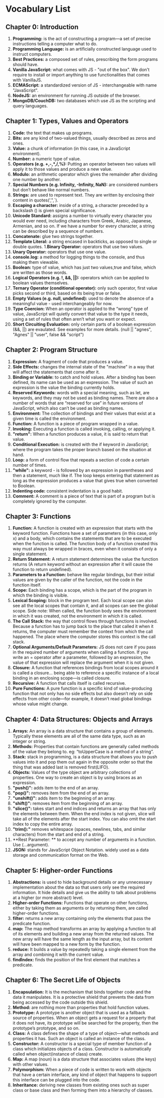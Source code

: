 # Vocabulary List
## Chapter 0: Introduction
1. **Programming:** is the act of constructing a program—a set of precise instructions telling a computer what to do.
1. **Programming Language:** is an artificially constructed language used to instruct computers.
1. **Best Practices:** a composed set of rules, prescribing the form programs should have.
1. **Vanilla JavaScript:** what comes with JS - "out of the box". We don't require to install or import anything to use functionalities that comes with VanillaJS.
1. **ECMAScript:** a standardized version of JS - interchangeable with name "JavaScript".
1. **NodeJS:** an environment for running JS outside of the browser.
1. **MongoDB/CouchDB:** two databases which use JS as the scripting and query languages.
## Chapter 1: Types, Values and Operators
1. **Code:** the text that makes up programs.
1. **Bits:** are any kind of two-valued things, usually described as zeros and ones.
1. **Value:** a chunk of information (in this case, in a JavaScript environment).
1. **Number:** a numeric type of value.
1. **Operators (e.g. +,-,*,/,%):** Putting an operator between two values will apply it to those values and produce a new value.
1. **Modulo:** an arithmetic operator which gives the remainder after dividing one number by another.
1. **Special Numbers (e.g. Infinity, -Infinity, NaN):**  are considered numbers but don’t behave like normal numbers.
1. **Strings:**  are used to represent text. They are written by enclosing their content in quotes(',",`).
1. **Escaping a character:** inside of a string, a character preceded by a backslash (\) is given special significance.
1. **Unicode Standard:** assigns a number to virtually every character you would ever need, including characters from Greek, Arabic, Japanese, Armenian, and so on. If we have a number for every character, a string can be described by a sequence of numbers.
1. **Concatenate:** glue two strings together.
1. **Template Literal:** a string encased in backticks, as opposed to single or double quotes.
1.**Binary Operator:** operators that use two values.
1. **Unary Operator:** operators that use one value.
1. **console.log:** a method for logging things to the console, and thus making them viewable.
1. **Boolean:** type of value, which has just two values,true and false, which are written as those words.
1. **Logical Operators (e.g. !, &&, ||):** operators which can be applied to boolean values themselves.
1. **Ternary Operator (conditional operator):** only such operator, first value picks second or third, based on its being true or false.
1. **Empty Values (e.g. null, undefined):** used to denote the absence of a meaningful value - used interchangeably for now.
1. **Type Coercion:** When an operator is applied to the “wrong” type of value, JavaScript will quietly convert that value to the type it needs, using a set of rules that often aren’t what you want or expect.
1. **Short Circuiting Evaluation:** only certain parts of a boolean expression (&&, ||) are evaulated. See examples for more details. (null || "agnes", "Agnes" || "user", false && "script")
## Chapter 2: Program Structure
1. **Expression:** A fragment of code that produces a value.
1. **Side Effects:** changes the internal state of the "machine" in a way that will affect the statements that come after it.
1. **Binding or Variable:** to catch and hold values. After a binding has been defined, its name can be used as an expression. The value of such an expression is the value the binding currently holds.
1. **Reserved Keywords:** words with a special meaning, such as let, are keywords, and they may not be used as binding names. There are also a number of words that are “reserved for use” in future versions of JavaScript, which also can’t be used as binding names.
1. **Environment:** The collection of bindings and their values that exist at a given time is called the environment.
1. **Function:** A function is a piece of program wrapped in a value.
1. **Invoking:** Executing a function is called invoking, calling, or applying it.
1. **"return":** When a function produces a value, it is said to return that value.
1. **Conditional Execution:**  is created with the if keyword in JavaScript; where the program takes the proper branch based on the situation at hand.
1. **Loop:** a form of control flow that repeats a section of code a certain number of times.
1. **"while":** a keyword - is followed by an expression in parentheses and then a statement, much like if. The loop keeps entering that statement as long as the expression produces a value that gives true when converted to Boolean.
1. **Indenting code:** consistent indentation is a good habit.
1. **Comment:** A comment is a piece of text that is part of a program but is completely ignored by the computer.
## Chapter 3: Functions 
1. **Function:** A function is created with an expression that starts with the keyword function. Functions have a set of parameters (in this case, only x) and a body, which contains the statements that are to be executed when the function is called. The function body of a function created this way must always be wrapped in braces, even when it consists of only a single statement.
1. **Return Statement:**  A return statement determines the value the function returns (A return keyword without an expression after it will cause the function to return undefined).
1. **Parameters to a Function:** behave like regular bindings, but their initial values are given by the caller of the function, not the code in the function itself.
1. **Scope:** Each binding has a scope, which is the part of the program in which the binding is visible.
1. **Lexical Scoping:** block in the program text. Each local scope can also see all the local scopes that contain it, and all scopes can see the global scope. Side note: When called, the function body sees the environment in which it was created, not the environment in which it is called.
1. **The Call Stack:** the way that control flows through functions is involved. Because a function has to jump back to the place that called it when it returns, the computer must remember the context from which the call happened. The place where the computer stores this context is the call stack.
1. **Optional Arguments/Default Parameters:** JS does not care if you pass in the required number of arguments when calling a function. If you write an = operator after a parameter, followed by an expression, the value of that expression will replace the argument when it is not given.
1. **Closure:** A function that references bindings from local scopes around it is called a closure... being able to reference a specific instance of a local binding in an enclosing scope—is called closure.
1. **Recursive:** A function that calls itself is called recursive.
1. **Pure Functions:** A pure function is a specific kind of value-producing function that not only has no side effects but also doesn’t rely on side effects from other code—for example, it doesn’t read global bindings whose value might change.
## Chapter 4: Data Structures: Objects and Arrays
 1. **Arrays:** An array is a data structure that contains a group of elements. Typically these elements are all of the same data type, such as an integer or string.
 1. **Methods:** Properties that contain functions are generally called methods of the value they belong to. eg: “toUpperCase is a method of a string”.
 1. **Stack:** stack in programming, is a data structure that allows you to push values into it and pop them out again in the opposite order so that the thing that was added last is removed first(LIFO).
 1. **Objects:** Values of the type object are arbitrary collections of properties. One way to create an object is by using braces as an expression. 
 1. **"push()":** adds item to the end of an array.
 1. **"pop()":** removes item from the end of an array.
 1. **"unshift()":** adds item to the beginning of an array.
 1. **"shift()":** removes item from the beginning of an array.
 1. **"slice()":** takes start and end indices and returns an array that has only the elements between them. When the end index is not given, slice will take all of the elements after the start index. You can also omit the start index to copy the entire array.
 1. **"trim():"** removes whitespace (spaces, newlines, tabs, and similar characters) from the start and end of a string.
 1. **Rest Parameter: ** to accept any number of arguments in a function. Use (...argument).
 1. **JSON:** stands for JavaScript Object Notation. widely used as a data storage and communication format on the Web.
## Chapter 5: Higher-order Functions
1. **Abstractions:** is used to hide background details or any unnecessary implementation about the data so that users only see the required information. It hide details and give us the ability to talk about problems at a higher (or more abstract) level.
1. **Higher-order Functions:** Functions that operate on other functions, either by taking them as arguments or by returning them, are called higher-order functions. 
1. **filter:** returns a new array containing only the elements that pass the predicate function. 
1. **map:** The map method transforms an array by applying a function to all of its elements and building a new array from the returned values. The new array will have the same length as the input array, but its content will have been mapped to a new form by the function.
1. **reduce:** It builds a value by repeatedly taking a single element from the array and combining it with the current value. 
1. **findIndex:** finds the position of the first element that matches a predicate.
## Chapter 6: The Secret Life of Objects
1. **Encapsulation:** It is the mechanism that binds together code and the data it manipulates. It is a protective shield that prevents the data from being accessed by the code outside this shield.
1. **Method:** are nothing more than properties that hold function values.
1. **Prototype:** A prototype is another object that is used as a fallback source of properties. When an object gets a request for a property that it does not have, its prototype will be searched for the property, then the prototype’s prototype, and so on.
1. **Class:** A class defines the shape of a type of object—what methods and properties it has. Such an object is called an instance of the class.
1. **Constructor:** A constructor is a special type of member function of a class which initializes objects of a class. Constructor is automatically called when object(instance of class) create.
1. **Map:** A map (noun) is a data structure that associates values (the keys) with other values.
1. **Polymorphism:** When a piece of code is written to work with objects that have a certain interface, any kind of object that happens to support this interface can be plugged into the code.
1. **Inheritance:** deriving new classes from existing ones such as super class or base class and then forming them into a hierarchy of classes. 